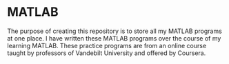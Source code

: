 # MATLAB

The purpose of creating this repository is to store all my MATLAB programs at one place. I have written these MATLAB programs over the course of my learning MATLAB. 
These practice programs are from an online course taught by professors of Vandebilt University and offered by Coursera.
